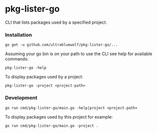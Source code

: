 # pkg-lister-go

CLI that lists packages used by a specified project.

### Installation

`go get -u github.com/ultrabluewolf/pkg-lister-go/...`

Assuming your go bin is on your path to use the CLI see help for available commands:

`pkg-lister-go -help`

To display packages used by a project:

`pkg-lister-go -project <project-path>`

### Development

`go run cmd/pkg-lister-go/main.go -help|project <project-path>`

To display packages used by this project for example:

`go run cmd/pkg-lister-go/main.go -project .`
